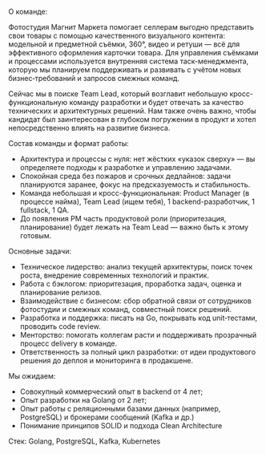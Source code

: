 О команде:

Фотостудия Магнит Маркета помогает селлерам выгодно представить свои товары с помощью качественного визуального
контента: модельной и предметной съёмки, 360°, видео и ретуши — всё для эффективного оформления карточки товара. Для
управления съёмками и процессами используется внутренняя система таск-менеджмента, которую мы планируем поддерживать и
развивать с учётом новых бизнес‑требований и запросов смежных команд.

Сейчас мы в поиске Team Lead, который возглавит небольшую кросс-функциональную команду разработки и будет отвечать за
качество технических и архитектурных решений. Нам также очень важно, чтобы кандидат был заинтересован в глубоком
погружении в продукт и хотел непосредственно влиять на развитие бизнеса.

Состав команды и формат работы:

- Архитектура и процессы с нуля: нет жёстких «указок сверху» — вы определяете подходы к разработке и управлению
  задачами.
- Спокойная среда без пожаров и срочных дедлайнов: задачи планируются заранее, фокус на предсказуемость и стабильность.
- Команда небольшая и кросс-функциональная: Product Manager (в процессе найма), Team Lead (ищем тебя), 1
  backend-разработчик, 1 fullstack, 1 QA.
- До появления PM часть продуктовой роли (приоритезация, планирование) будет лежать на Team Lead — важно быть к этому
  готовым.

Основные задачи:

- Техническое лидерство: анализ текущей архитектуры, поиск точек роста, внедрение современных технологий и практик.
- Работа с бэклогом: приоритезация, проработка задач, оценка и планирование релизов.
- Взаимодействие с бизнесом: сбор обратной связи от сотрудников фотостудии и смежных команд, совместный поиск решений.
- Разработка и поддержка: писать на Go, покрывать код unit‑тестами, проводить code review.
- Менторство: помогать коллегам расти и поддерживать прозрачный процесс delivery в команде.
- Ответственность за полный цикл разработки: от идеи продуктового решения до деплоя и мониторинга в продакшене.

Мы ожидаем:

- Совокупный коммерческий опыт в backend от 4 лет;
- Опыт разработки на Golang от 2 лет;
- Опыт работы с реляционными базами данных (например, PostgreSQL) и брокерами сообщений (Kafka и др.)
- Понимание принципов SOLID и подхода Clean Architecture

Стек: Golang, PostgreSQL, Kafka, Kubernetes
